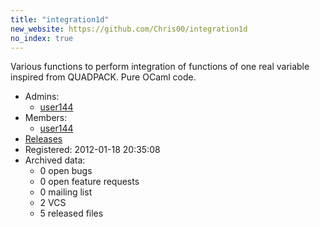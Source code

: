 ```yaml
---
title: "integration1d"
new_website: https://github.com/Chris00/integration1d
no_index: true
---
```


Various functions to perform integration of functions of one real variable inspired from QUADPACK.  Pure OCaml code.

* Admins:
  * [user144](/users/user144)
* Members:
  * [user144](/users/user144)
* [Releases](https://download.ocamlcore.org/integration1d)
* Registered: 2012-01-18 20:35:08
* Archived data:
  * 0 open bugs
  * 0 open feature requests
  * 0 mailing list
  * 2 VCS
  * 5 released files
